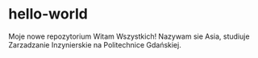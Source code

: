 # hello-world
Moje nowe repozytorium
Witam Wszystkich! Nazywam sie Asia, studiuje Zarzadzanie Inzynierskie na Politechnice Gdańskiej.
